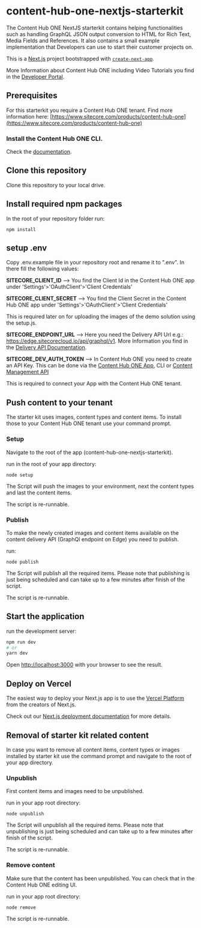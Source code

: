 # content-hub-one-nextjs-starterkit
The Content Hub ONE NextJS starterkit contains helping functionalities such as handling GraphQL JSON output conversion to HTML for Rich Text, Media Fields and References. It also contains a small example implementation that Developers can use to start their customer projects on.

This is a [Next.js](https://nextjs.org/) project bootstrapped with [`create-next-app`](https://github.com/vercel/next.js/tree/canary/packages/create-next-app).

More Information about Content Hub ONE including Video Tutorials you find in the [Developer Portal]( https://developers.sitecore.com/content-management/content-hub-one).

## Prerequisites
For this starterkit you require a Content Hub ONE tenant. Find more information here: [https://www.sitecore.com/products/content-hub-one](https://www.sitecore.com/products/content-hub-one)

### Install the Content Hub ONE CLI. 
Check the [documentation](https://doc.sitecore.com/ch-one/en/developers/content-hub-one/content-hub-one-cli--install-and-run-the-cli.html).

## Clone this repository
Clone this repository to your local drive. 

## Install required npm packages
In the root of your repository folder run: 

    npm install

## setup .env 
Copy .env.example file in your repository root and rename it to ".env".
In there fill the following values:

**SITECORE_CLIENT_ID** --> You find the Client Id in the Content Hub ONE app under 'Settings'>'OAuthClient'>'Client Credentials'

**SITECORE_CLIENT_SECRET** --> You find the Client Secret in the Content Hub ONE app under 'Settings'>'OAuthClient'>'Client Credentials'

This is required later on for uploading the images of the demo solution using the setup.js.


**SITECORE_ENDPOINT_URL**  --> Here you need the Delivery API Url e.g.: https://edge.sitecorecloud.io/api/graphql/v1. More Information you find in the [Delivery API Documentation](https://doc.sitecore.com/ch-one/en/developers/content-hub-one/graphql--preview-and-delivery-apis.html). 

**SITECORE_DEV_AUTH_TOKEN** --> In Content Hub ONE you need to create an API Key. This can be done via the [Content Hub ONE App](https://doc.sitecore.com/ch-one/en/users/content-hub-one/content-delivery--manage-api-keys.html), CLI or [Content Management API ](https://doc.sitecore.com/ch-one/en/developers/content-hub-one/graphql--api-keys.html)  

This is required to connect your App with the Content Hub ONE tenant.

## Push content to your tenant
The starter kit uses images, content types and content items. To install those to your Content Hub ONE tenant use your command prompt.

### Setup

Navigate to the root of the app (content-hub-one-nextjs-starterkit).

run in the root of your app directory:

    node setup

The Script will push the images to your environment, next the content types and last the content items.

The script is re-runnable.

### Publish 

To make the newly created images and content items available on the content delivery API (GraphQl endpoint on Edge) you need to publish.

run:

    node publish

The Script will publish all the required items. Please note that publishing is just being scheduled and can take up to a few minutes after finish of the script.

The script is re-runnable.

## Start the application

run the development server:

```bash
npm run dev
# or
yarn dev
```

Open [http://localhost:3000](http://localhost:3000) with your browser to see the result.

## Deploy on Vercel

The easiest way to deploy your Next.js app is to use the [Vercel Platform](https://vercel.com/new?utm_medium=default-template&filter=next.js&utm_source=create-next-app&utm_campaign=create-next-app-readme) from the creators of Next.js.

Check out our [Next.js deployment documentation](https://nextjs.org/docs/deployment) for more details.


## Removal of starter kit related content
In case you want to remove all content items, content types or images installed by starter kit use the command prompt and navigate to the root of your app directory.

### Unpublish
First content items and images need to be unpublished.

run in your app root directory:

    node unpublish

The Script will unpublish all the required items. Please note that unpublishing is just being scheduled and can take up to a few minutes after finish of the script.

The script is re-runnable.

### Remove content
Make sure that the content has been unpublished. You can check that in the Content Hub ONE editing UI.

run in your app root directory:

    node remove
    
The script is re-runnable.

